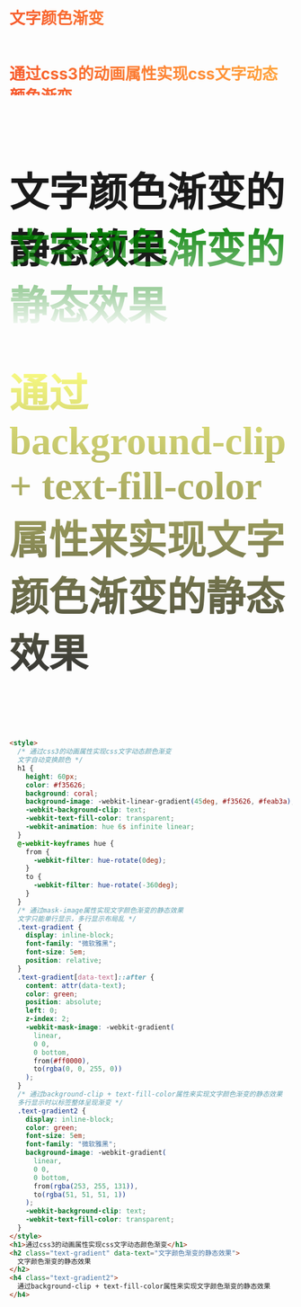 # 文字颜色渐变


<style>
  /* 通过css3的动画属性实现css文字动态颜色渐变
  文字自动变换颜色 */
  h1 {
    height: 60px;
    color: #f35626;
    background: coral;
    background-image: -webkit-linear-gradient(45deg, #f35626, #feab3a);
    -webkit-background-clip: text;
    -webkit-text-fill-color: transparent;
    -webkit-animation: hue 6s infinite linear;
  }
  @-webkit-keyframes hue {
    from {
      -webkit-filter: hue-rotate(0deg);
    }
    to {
      -webkit-filter: hue-rotate(-360deg);
    }
  }
  /* 通过mask-image属性实现文字颜色渐变的静态效果
  文字只能单行显示，多行显示布局乱 */
  .text-gradient {
    display: inline-block;
    font-family: "微软雅黑";
    font-size: 5em;
    position: relative;
  }
  .text-gradient[data-text]::after {
    content: attr(data-text);
    color: green;
    position: absolute;
    left: 0;
    z-index: 2;
    -webkit-mask-image: -webkit-gradient(
      linear,
      0 0,
      0 bottom,
      from(#ff0000),
      to(rgba(0, 0, 255, 0))
    );
  }
  /* 通过background-clip + text-fill-color属性来实现文字颜色渐变的静态效果
  多行显示时以标签整体呈现渐变 */
  .text-gradient2 {
    display: inline-block;
    color: green;
    font-size: 5em;
    font-family: "微软雅黑";
    background-image: -webkit-gradient(
      linear,
      0 0,
      0 bottom,
      from(rgba(253, 255, 131)),
      to(rgba(51, 51, 51, 1))
    );
    -webkit-background-clip: text;
    -webkit-text-fill-color: transparent;
  }
</style>
<h1>通过css3的动画属性实现css文字动态颜色渐变</h1>
<h2 class="text-gradient" data-text="文字颜色渐变的静态效果">
  文字颜色渐变的静态效果
</h2>
<h4 class="text-gradient2">
  通过background-clip + text-fill-color属性来实现文字颜色渐变的静态效果
</h4>


```html
<style>
  /* 通过css3的动画属性实现css文字动态颜色渐变
  文字自动变换颜色 */
  h1 {
    height: 60px;
    color: #f35626;
    background: coral;
    background-image: -webkit-linear-gradient(45deg, #f35626, #feab3a);
    -webkit-background-clip: text;
    -webkit-text-fill-color: transparent;
    -webkit-animation: hue 6s infinite linear;
  }
  @-webkit-keyframes hue {
    from {
      -webkit-filter: hue-rotate(0deg);
    }
    to {
      -webkit-filter: hue-rotate(-360deg);
    }
  }
  /* 通过mask-image属性实现文字颜色渐变的静态效果
  文字只能单行显示，多行显示布局乱 */
  .text-gradient {
    display: inline-block;
    font-family: "微软雅黑";
    font-size: 5em;
    position: relative;
  }
  .text-gradient[data-text]::after {
    content: attr(data-text);
    color: green;
    position: absolute;
    left: 0;
    z-index: 2;
    -webkit-mask-image: -webkit-gradient(
      linear,
      0 0,
      0 bottom,
      from(#ff0000),
      to(rgba(0, 0, 255, 0))
    );
  }
  /* 通过background-clip + text-fill-color属性来实现文字颜色渐变的静态效果
  多行显示时以标签整体呈现渐变 */
  .text-gradient2 {
    display: inline-block;
    color: green;
    font-size: 5em;
    font-family: "微软雅黑";
    background-image: -webkit-gradient(
      linear,
      0 0,
      0 bottom,
      from(rgba(253, 255, 131)),
      to(rgba(51, 51, 51, 1))
    );
    -webkit-background-clip: text;
    -webkit-text-fill-color: transparent;
  }
</style>
<h1>通过css3的动画属性实现css文字动态颜色渐变</h1>
<h2 class="text-gradient" data-text="文字颜色渐变的静态效果">
  文字颜色渐变的静态效果
</h2>
<h4 class="text-gradient2">
  通过background-clip + text-fill-color属性来实现文字颜色渐变的静态效果
</h4>
```

